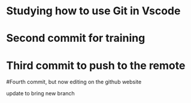 # Studying how to use Git in Vscode

# Second commit for training 

# Third commit to push to the remote

#Fourth commit, but now editing on the github website

update to bring new branch